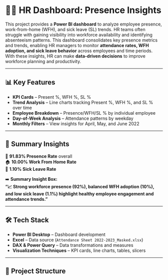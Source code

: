 # 🧑‍💼 HR Dashboard: Presence Insights

This project provides a **Power BI dashboard** to analyze employee presence, work-from-home (WFH), and sick leave (SL) trends. HR teams often struggle with gaining visibility into workforce availability and identifying absenteeism patterns. This dashboard consolidates key presence metrics and trends, enabling HR managers to monitor **attendance rates, WFH adoption, and sick leave behavior** across employees and time periods. With these insights, HR can make **data-driven decisions** to improve workforce planning and productivity.

---

## 📊 Key Features
- **KPI Cards** – Present %, WFH %, SL %  
- **Trend Analysis** – Line charts tracking Present %, WFH %, and SL % over time  
- **Employee Breakdown** – Presence/WFH/SL % by individual employee  
- **Day-of-Week Analysis** – Attendance patterns by weekday  
- **Monthly Filters** – View insights for April, May, and June 2022  

---

## 🚀 Summary Insights
👥 **91.83% Presence Rate** overall  
🏠 **10.00% Work From Home Rate**  
🤒 **1.10% Sick Leave Rate**  

➡️ **Summary Insight Box:**  
**“📈 Strong workforce presence (92%), balanced WFH adoption (10%), and low sick leave (1.1%) highlight healthy employee engagement and attendance trends.”**

---

## 🛠️ Tech Stack
- **Power BI Desktop** – Dashboard development  
- **Excel** – Data source (`Attendance Sheet 2022-2023_Masked.xlsx`)  
- **DAX & Power Query** – Data transformations and measures  
- **Visualization Techniques** – KPI cards, line charts, tables, slicers  

---

## 📂 Project Structure

